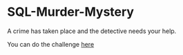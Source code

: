 # SQL-Murder-Mystery
A crime has taken place and the detective needs your help. 

You can do the challenge [here](https://mystery.knightlab.com/)
